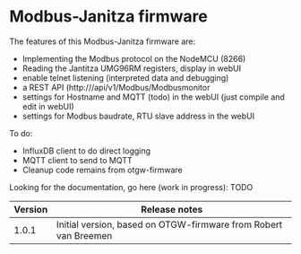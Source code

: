 # Modbus-Janitza firmware



The features of this Modbus-Janitza firmware are:
- Implementing the Modbus protocol on the NodeMCU (8266)
- Reading the Jantitza UMG96RM registers, display in webUI
- enable telnet listening (interpreted data and debugging)
- a REST API (http://<ip>/api/v1/Modbus/Modbusmonitor
- settings for Hostname and MQTT (todo) in the webUI (just compile and edit in webUI)
- settings for Modbus baudrate, RTU slave address in the webUI

To do:
- InfluxDB client to do direct logging 
- MQTT client to send to MQTT
- Cleanup code remains from otgw-firmware


Looking for the documentation, go here (work in progress):  TODO

| Version | Release notes |
|-|-|
| 1.0.1 | Initial version, based on OTGW-firmware from Robert van Breemen|
